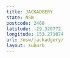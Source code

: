 ```yaml
---
title: JACKADGERY
state: NSW
postcode: 2460
latitude: -29.320772
longitude: 153.271074
url: /nsw/jackadgery/
layout: suburb
---
```

